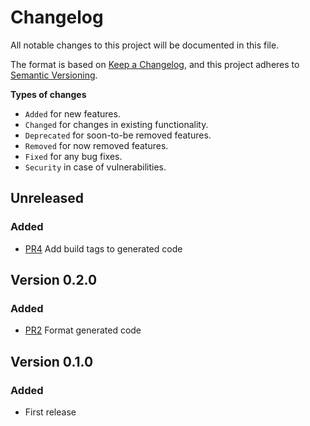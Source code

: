 # Changelog

All notable changes to this project will be documented in this file.

The format is based on [Keep a Changelog](https://keepachangelog.com/en/1.0.0/),
and this project adheres to [Semantic Versioning](https://semver.org/spec/v2.0.0.html).

**Types of changes**  
- `Added` for new features.
- `Changed` for changes in existing functionality.
- `Deprecated` for soon-to-be removed features.
- `Removed` for now removed features.
- `Fixed` for any bug fixes.
- `Security` in case of vulnerabilities.


## Unreleased

### Added

- [PR4](https://github.com/paulvollmer/go-genbuilder/pull/3) Add build tags to generated code

## Version 0.2.0

### Added

- [PR2](https://github.com/paulvollmer/go-genbuilder/pull/2) Format generated code

## Version 0.1.0

### Added

- First release
